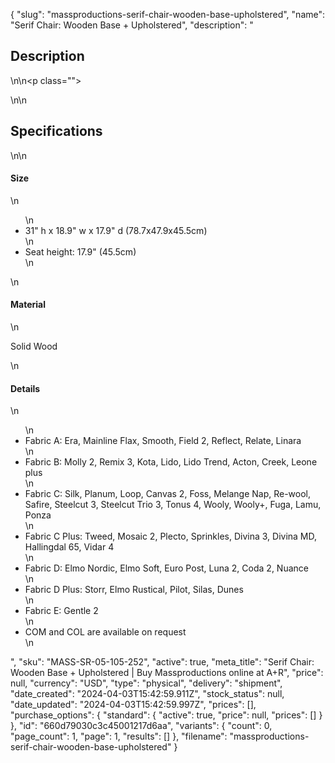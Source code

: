 {
  "slug": "massproductions-serif-chair-wooden-base-upholstered",
  "name": "Serif Chair: Wooden Base + Upholstered",
  "description": "<h2>Description</h2>\n<!-- split -->\n<p class=\"\"> </p>\n<!-- split -->\n<h2>Specifications</h2>\n<!-- split -->\n<h4>Size</h4>\n<ul>\n<li>31\" h x 18.9\" w x 17.9\" d (78.7x47.9x45.5cm)</li>\n<li>Seat height: 17.9\" (45.5cm)</li>\n</ul>\n<h4>Material</h4>\n<p>Solid Wood</p>\n<h4>Details</h4>\n<ul>\n<li>Fabric A: Era, Mainline Flax, Smooth, Field 2, Reflect, Relate, Linara</li>\n<li>Fabric B: Molly 2, Remix 3, Kota, Lido, Lido Trend, Acton, Creek, Leone plus</li>\n<li>Fabric C: Silk, Planum, Loop, Canvas 2, Foss, Melange Nap, Re-wool, Safire, Steelcut 3, Steelcut Trio 3, Tonus 4, Wooly, Wooly+, Fuga, Lamu, Ponza</li>\n<li>Fabric C Plus: Tweed, Mosaic 2, Plecto, Sprinkles, Divina 3, Divina MD, Hallingdal 65, Vidar 4</li>\n<li>Fabric D: Elmo Nordic, Elmo Soft, Euro Post, Luna 2, Coda 2, Nuance</li>\n<li>Fabric D Plus: Storr, Elmo Rustical, Pilot, Silas, Dunes</li>\n<li>Fabric E: Gentle 2</li>\n<li>COM and COL are available on request</li>\n</ul>",
  "sku": "MASS-SR-05-105-252",
  "active": true,
  "meta_title": "Serif Chair: Wooden Base + Upholstered | Buy Massproductions online at A+R",
  "price": null,
  "currency": "USD",
  "type": "physical",
  "delivery": "shipment",
  "date_created": "2024-04-03T15:42:59.911Z",
  "stock_status": null,
  "date_updated": "2024-04-03T15:42:59.997Z",
  "prices": [],
  "purchase_options": {
    "standard": {
      "active": true,
      "price": null,
      "prices": []
    }
  },
  "id": "660d79030c3c45001217d6aa",
  "variants": {
    "count": 0,
    "page_count": 1,
    "page": 1,
    "results": []
  },
  "filename": "massproductions-serif-chair-wooden-base-upholstered"
}